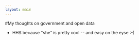 ```yaml
---
layout: main
---
```

 


#My thoughts on government and open data

* HHS because "she" is pretty cool -- and easy on the eyse :-)

